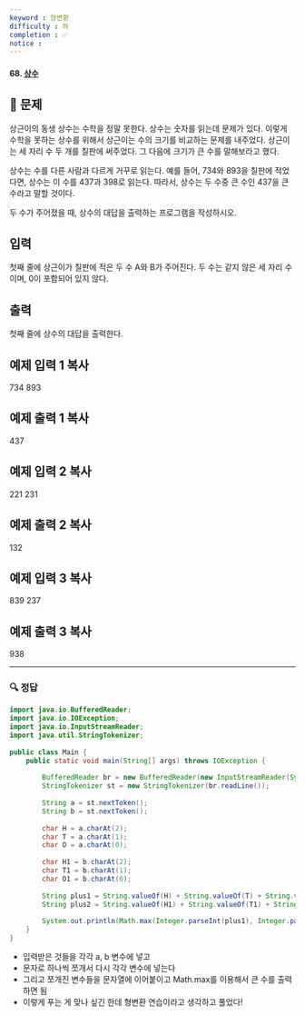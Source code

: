 ```yaml
---
keyword : 형변환
difficulty : 하
completion : ✅
notice : 
---
```


#### 68. [상수](https://www.acmicpc.net/problem/2908)

## 📝 문제

상근이의 동생 상수는 수학을 정말 못한다. 상수는 숫자를 읽는데 문제가 있다. 이렇게 수학을 못하는 상수를 위해서 상근이는 수의 크기를 비교하는 문제를 내주었다. 상근이는 세 자리 수 두 개를 칠판에 써주었다. 그 다음에 크기가 큰 수를 말해보라고 했다.

상수는 수를 다른 사람과 다르게 거꾸로 읽는다. 예를 들어, 734와 893을 칠판에 적었다면, 상수는 이 수를 437과 398로 읽는다. 따라서, 상수는 두 수중 큰 수인 437을 큰 수라고 말할 것이다.

두 수가 주어졌을 때, 상수의 대답을 출력하는 프로그램을 작성하시오.

## 입력

첫째 줄에 상근이가 칠판에 적은 두 수 A와 B가 주어진다. 두 수는 같지 않은 세 자리 수이며, 0이 포함되어 있지 않다.

## 출력

첫째 줄에 상수의 대답을 출력한다.

## 예제 입력 1 복사

734 893

## 예제 출력 1 복사

437

## 예제 입력 2 복사

221 231

## 예제 출력 2 복사

132

## 예제 입력 3 복사

839 237

## 예제 출력 3 복사

938


---

### 🔍 정답

```java
import java.io.BufferedReader;  
import java.io.IOException;  
import java.io.InputStreamReader;  
import java.util.StringTokenizer;  
  
public class Main {  
    public static void main(String[] args) throws IOException {  
  
        BufferedReader br = new BufferedReader(new InputStreamReader(System.in));  
        StringTokenizer st = new StringTokenizer(br.readLine());  
  
        String a = st.nextToken();  
        String b = st.nextToken();  
  
        char H = a.charAt(2);  
        char T = a.charAt(1);  
        char O = a.charAt(0);  
  
        char H1 = b.charAt(2);  
        char T1 = b.charAt(1);  
        char O1 = b.charAt(0);  
  
        String plus1 = String.valueOf(H) + String.valueOf(T) + String.valueOf(O);  
        String plus2 = String.valueOf(H1) + String.valueOf(T1) + String.valueOf(O1);  
  
        System.out.println(Math.max(Integer.parseInt(plus1), Integer.parseInt(plus2)));  
    }  
}
```
- 입력받은 것들을 각각 a, b 변수에 넣고
- 문자로 하나씩 쪼개서 다시 각각 변수에 넣는다
- 그리고 쪼개진 변수들을 문자열에 이어붙이고 Math.max를 이용해서 큰 수를 출력하면 됨
- 이렇게 푸는 게 맞나 싶긴 한데 형변환 연습이라고 생각하고 풀었다!